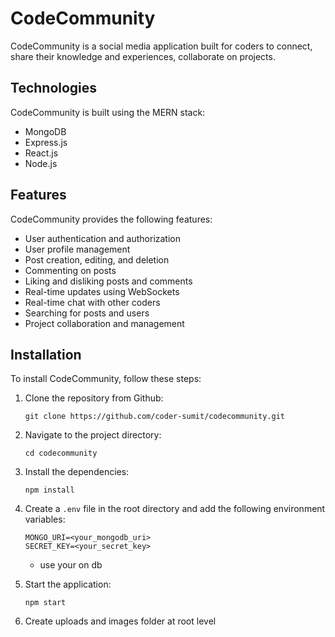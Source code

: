 

# CodeCommunity

CodeCommunity is a social media application built for coders to connect, share their knowledge and experiences, collaborate on projects.

## Technologies

CodeCommunity is built using the MERN stack:

* MongoDB
* Express.js
* React.js
* Node.js

## Features

CodeCommunity provides the following features:

* User authentication and authorization
* User profile management
* Post creation, editing, and deletion
* Commenting on posts
* Liking and disliking posts and comments
* Real-time updates using WebSockets
* Real-time chat with other coders
* Searching for posts and users
* Project collaboration and management

## Installation

To install CodeCommunity, follow these steps:

1. Clone the repository from Github:

   ```
   git clone https://github.com/coder-sumit/codecommunity.git
   ```

2. Navigate to the project directory:

   ```
   cd codecommunity
   ```

3. Install the dependencies:

   ```
   npm install
   ```

4. Create a `.env` file in the root directory and add the following environment variables:

   ```
   MONGO_URI=<your_mongodb_uri>
   SECRET_KEY=<your_secret_key>
   ```
   * use your on db

5. Start the application:

   ```
   npm start
   ```

6. Create uploads and images folder at root level
